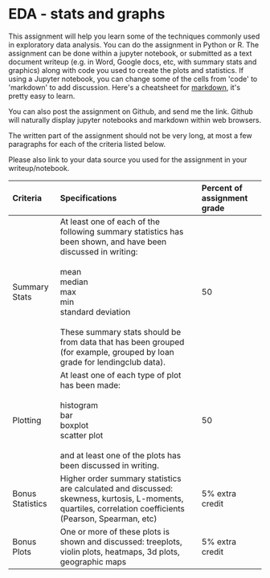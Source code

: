 # EDA - stats and graphs

This assignment will help you learn some of the techniques commonly used in exploratory data analysis.  You can do the assignment in Python or R.  The assignment can be done within a jupyter notebook, or submitted as a text document writeup (e.g. in Word, Google docs, etc, with summary stats and graphics) along with code you used to create the plots and statistics.  If using a Jupyter notebook, you can change some of the cells from 'code' to 'markdown' to add discussion.  Here's a cheatsheet for [markdown](https://github.com/adam-p/markdown-here/wiki/Markdown-Cheatsheet), it's pretty easy to learn.

You can also post the assignment on Github, and send me the link.  Github will naturally display jupyter notebooks and markdown within web browsers.

The written part of the assignment should not be very long, at most a few paragraphs for each of the criteria listed below.

Please also link to your data source you used for the assignment in your writeup/notebook.

Criteria | Specifications | Percent of assignment grade
:-----|:-----|:-----
Summary Stats | At least one of each of the following summary statistics has been shown, and have been discussed in writing:<br><br>mean<br>median<br>max<br>min<br>standard deviation<br><br>These summary stats should be from data that has been grouped (for example, grouped by loan grade for lendingclub data).| 50
Plotting | At least one of each type of plot has been made:<br><br>histogram<br>bar<br>boxplot<br>scatter plot<br><br>and at least one of the plots has been discussed in writing. | 50
Bonus Statistics | Higher order summary statistics are calculated and discussed:  skewness, kurtosis, L-moments, quartiles, correlation coefficients (Pearson, Spearman, etc) | 5% extra credit
Bonus Plots | One or more of these plots is shown and discussed: treeplots, violin plots, heatmaps, 3d plots, geographic maps | 5% extra credit
